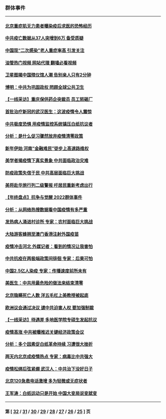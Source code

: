 ### 群体事件
---
#### [北京重症肌无力患者曝染疫后求医的恐怖经历](../../pages/ncid279/n13909480.md?01191645) 
#### [中共疫亡数据从37人突增到6万 备受质疑](../../pages/ncid279/n13907051.md?01191645) 
#### [中国现“二次感染”老人重症率高 引发关注](../../pages/ncid279/n13906493.md?01191645) 
#### [油管热门视频 网站代理 翻墙必看视频](http://138.2.39.72:81/youtube.html?epic-marker?01191645)
#### [卫星图揭中国殡仪馆人潮 告别亲人只有2分钟](../../pages/ncid279/n13904053.md?01191645) 
#### [博明：中共为巩固政权 罔顾全球公共卫生](../../pages/ncid279/n13901752.md?01191645) 
#### [【一线采访】重庆保供药企突裁员 员工怒砸厂](../../pages/ncid279/n13901673.md?01191645) 
#### [首批治疗新冠的武汉医生：这波疫情令人震惊](../../pages/ncid279/n13900313.md?01191645) 
#### [中共极度恐惧 用疫情监控系统镇压白纸抗议者](../../pages/ncid279/n13900225.md?01191645) 
#### [分析：是什么促习骤然放弃疫情清零政策](../../pages/ncid279/n13899652.md?01191645) 
#### [新年伊始 河南“金融难民”徒步上高速路维权](../../pages/ncid279/n13897842.md?01191645) 
#### [美学者揭疫情下真实景象 中共面临政治灾难](../../pages/ncid279/n13896569.md?01191645) 
#### [防疫政策失信于民 中共高层面临巨大挑战](../../pages/ncid279/n13894627.md?01191645) 
#### [美将赴华旅行列二级警报 吁居民重新考虑出行](../../pages/ncid279/n13894518.md?01191645) 
#### [【年终盘点】抗争与觉醒 2022群体事件](../../pages/ncid279/n13888314.md?01191645) 
#### [分析：从网络热搜数据看中国疫情有多严重](../../pages/ncid279/n13893186.md?01191645) 
#### [发热病人涌进村诊所 专家：农村面临巨大挑战](../../pages/ncid279/n13892271.md?01191645) 
#### [大陆游客蜂拥至澳门香港注射外国疫苗](../../pages/ncid279/n13892276.md?01191645) 
#### [疫情冲击河北 外媒记者：看到的情况让我害怕](../../pages/ncid279/n13891260.md?01191645) 
#### [中共抗疫在两极端政策间徘徊 专家：后果可怕](../../pages/ncid279/n13891235.md?01191645) 
#### [中国2.5亿人染疫 专家：传播速度前所未有](../../pages/ncid279/n13890708.md?01191645) 
#### [美医生：中共用最危险的做法来结束清零](../../pages/ncid279/n13889983.md?01191645) 
#### [北京隐瞒死亡人数 洋五毛杠上美教授被起底](../../pages/ncid279/n13886904.md?01191645) 
#### [欧洲议会通过决议 谴中共迫害人权 要加强制裁](../../pages/ncid279/n13885670.md?01191645) 
#### [【一线采访】待遇差 多地医学院专硕生发起抗议](../../pages/ncid279/n13883914.md?01191645) 
#### [疫情高涨 中共被曝推迟关键经济政策会议](../../pages/ncid279/n13884170.md?01191645) 
#### [分析：多个因素促白纸革命持续 习遭很大挫折](../../pages/ncid279/n13872455.md?01191645) 
#### [两天内北京成疫情热点 专家：病毒比中共强大](../../pages/ncid279/n13883440.md?01191645) 
#### [疫情松绑后弦紧绷 武汉人：中共治下没好日子](../../pages/ncid279/n13882348.md?01191645) 
#### [北京120急救电话激增 多为轻微或无症状者](../../pages/ncid279/n13882340.md?01191645) 
#### [王军涛：白纸运动只是开始 中国大变局说变就变](../../pages/ncid279/n13882183.md?01191645) 

---
#### 第 [ [32](./32.md?01191645) / [31](./31.md?01191645) / [30](./30.md?01191645) / [29](./29.md?01191645) / [28](./28.md?01191645) / [27](./27.md?01191645) / [26](./26.md?01191645) / [25](./25.md?01191645) ] 页
